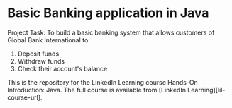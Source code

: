 # Basic Banking application in Java 

Project Task: To build a basic banking system that allows customers of Global Bank International to:
1. Deposit funds
2. Withdraw funds
3. Check their account's balance

This is the repository for the LinkedIn Learning course Hands-On Introduction: Java. The full course is available from [LinkedIn Learning][lil-course-url].

